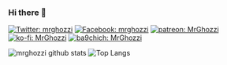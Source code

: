### Hi there 👋

<!--
**mrghozzi/mrghozzi** is a ✨ _special_ ✨ repository because its `README.md` (this file) appears on your GitHub profile.

Here are some ideas to get you started:

- 🔭 I’m currently working on ...
- 🌱 I’m currently learning ...
- 👯 I’m looking to collaborate on ...
- 🤔 I’m looking for help with ...
- 💬 Ask me about ...
- 📫 How to reach me: ...
- 😄 Pronouns: ...
- ⚡ Fun fact: ...
-->
[![Twitter: mrghozzi](https://img.shields.io/twitter/follow/mrghozzi?style=social)](https://twitter.com/mrghozzi)
[![Facebook: mrghozzi](https://img.shields.io/badge/mrghozzi-blue?style=social&logo=facebook)](https://facebook.com/mr.ghozzi)
[![patreon: MrGhozzi](https://img.shields.io/badge/patreon-black?logo=patreon)](https://patreon.com/MrGhozzi)
[![ko-fi: MrGhozzi](https://img.shields.io/badge/ko_fi-black?logo=ko-fi)](https://ko-fi.com/mrghozzi)
[![ba9chich: MrGhozzi](https://img.shields.io/badge/BAK-CHICH-blue)](https://ba9chich.com/mrghozzi)

![mrghozzi github stats](https://github-readme-stats.vercel.app/api?username=mrghozzi&layout=compact&show_icons=true&theme=radical&include_all_commits=true&count_private=true&hide_border=true) ![Top Langs](https://github-readme-stats.vercel.app/api/top-langs/?username=mrghozzi&layout=compact&show_icons=true&theme=radical&hide_border=true&langs_count=8&hide=swift,kotlin,Ruby,Objective-C)

      
    

    

